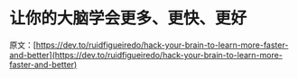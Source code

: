 # 让你的大脑学会更多、更快、更好

原文：[https://dev.to/ruidfigueiredo/hack-your-brain-to-learn-more-faster-and-better](https://dev.to/ruidfigueiredo/hack-your-brain-to-learn-more-faster-and-better)